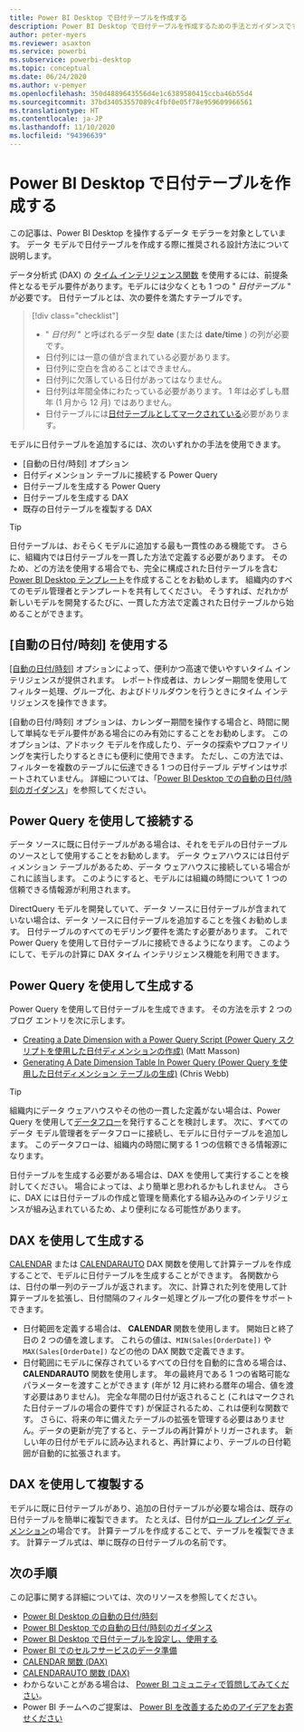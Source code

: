```yaml
---
title: Power BI Desktop で日付テーブルを作成する
description: Power BI Desktop で日付テーブルを作成するための手法とガイダンスです。
author: peter-myers
ms.reviewer: asaxton
ms.service: powerbi
ms.subservice: powerbi-desktop
ms.topic: conceptual
ms.date: 06/24/2020
ms.author: v-pemyer
ms.openlocfilehash: 350d4889643556d4e1c6389580415ccba46b55d4
ms.sourcegitcommit: 37bd34053557089c4fbf0e05f78e959609966561
ms.translationtype: HT
ms.contentlocale: ja-JP
ms.lasthandoff: 11/10/2020
ms.locfileid: "94396639"
---
```

# <a name="create-date-tables-in-power-bi-desktop"></a>Power BI Desktop で日付テーブルを作成する

この記事は、Power BI Desktop を操作するデータ モデラーを対象としています。 データ モデルで日付テーブルを作成する際に推奨される設計方法について説明します。

データ分析式 (DAX) の [タイム インテリジェンス関数](/dax/time-intelligence-functions-dax) を使用するには、前提条件となるモデル要件があります。モデルには少なくとも 1 つの " _日付テーブル_ " が必要です。 日付テーブルとは、次の要件を満たすテーブルです。

> [!div class="checklist"]
> - " _日付列_ " と呼ばれるデータ型 **date** (または **date/time** ) の列が必要です。
> - 日付列には一意の値が含まれている必要があります。
> - 日付列に空白を含めることはできません。
> - 日付列に欠落している日付があってはなりません。
> - 日付列は年間全体にわたっている必要があります。 1 年は必ずしも暦年 (1 月から 12 月) ではありません。
> - 日付テーブルには[日付テーブルとしてマークされている](../transform-model/desktop-date-tables.md#setting-your-own-date-table)必要があります。

モデルに日付テーブルを追加するには、次のいずれかの手法を使用できます。

- [自動の日付/時刻] オプション
- 日付ディメンション テーブルに接続する Power Query
- 日付テーブルを生成する Power Query
- 日付テーブルを生成する DAX
- 既存の日付テーブルを複製する DAX

> [!TIP]
> 日付テーブルは、おそらくモデルに追加する最も一貫性のある機能です。 さらに、組織内では日付テーブルを一貫した方法で定義する必要があります。 そのため、どの方法を使用する場合でも、完全に構成された日付テーブルを含む [Power BI Desktop テンプレート](../create-reports/desktop-templates.md)を作成することをお勧めします。 組織内のすべてのモデル管理者とテンプレートを共有してください。 そうすれば、だれかが新しいモデルを開発するたびに、一貫した方法で定義された日付テーブルから始めることができます。

## <a name="use-auto-datetime"></a>[自動の日付/時刻] を使用する

[[自動の日付/時刻]](../transform-model/desktop-auto-date-time.md) オプションによって、便利かつ高速で使いやすいタイム インテリジェンスが提供されます。 レポート作成者は、カレンダー期間を使用してフィルター処理、グループ化、およびドリルダウンを行うときにタイム インテリジェンスを操作できます。

[自動の日付/時刻] オプションは、カレンダー期間を操作する場合と、時間に関して単純なモデル要件がある場合にのみ有効にすることをお勧めします。 このオプションは、アドホック モデルを作成したり、データの探索やプロファイリングを実行したりするときにも便利に使用できます。 ただし、この方法では、フィルターを複数のテーブルに伝達できる 1 つの日付テーブル デザインはサポートされていません。 詳細については、「[Power BI Desktop での自動の日付/時刻のガイダンス](auto-date-time.md)」を参照してください。

## <a name="connect-with-power-query"></a>Power Query を使用して接続する

データ ソースに既に日付テーブルがある場合は、それをモデルの日付テーブルのソースとして使用することをお勧めします。 データ ウェアハウスには日付ディメンション テーブルがあるため、データ ウェアハウスに接続している場合がこれに該当します。 このようにすると、モデルには組織の時間について 1 つの信頼できる情報源が利用されます。

DirectQuery モデルを開発していて、データ ソースに日付テーブルが含まれていない場合は、データ ソースに日付テーブルを追加することを強くお勧めします。 日付テーブルのすべてのモデリング要件を満たす必要があります。 これで Power Query を使用して日付テーブルに接続できるようになります。 このようにして、モデルの計算に DAX タイム インテリジェンス機能を利用できます。

## <a name="generate-with-power-query"></a>Power Query を使用して生成する

Power Query を使用して日付テーブルを生成できます。 その方法を示す 2 つのブログ エントリを次に示します。

- [Creating a Date Dimension with a Power Query Script (Power Query スクリプトを使用した日付ディメンションの作成)](https://www.mattmasson.com/2014/02/creating-a-date-dimension-with-a-power-query-script/) (Matt Masson)
- [Generating A Date Dimension Table In Power Query (Power Query を使用した日付ディメンション テーブルの生成)](https://blog.crossjoin.co.uk/2013/11/19/generating-a-date-dimension-table-in-power-query/) (Chris Webb)

> [!TIP]
> 組織内にデータ ウェアハウスやその他の一貫した定義がない場合は、Power Query を使用して[データフロー](../transform-model/dataflows/dataflows-introduction-self-service.md)を発行することを検討します。 次に、すべてのデータ モデル管理者をデータフローに接続し、モデルに日付テーブルを追加します。 このデータフローは、組織内の時間に関する 1 つの信頼できる情報源になります。

日付テーブルを生成する必要がある場合は、DAX を使用して実行することを検討してください。 場合によっては、より簡単と思われるかもしれません。 さらに、DAX には日付テーブルの作成と管理を簡素化する組み込みのインテリジェンスが組み込まれているため、より便利になる可能性があります。

## <a name="generate-with-dax"></a>DAX を使用して生成する

[CALENDAR](/dax/calendar-function-dax) または [CALENDARAUTO](/dax/calendarauto-function-dax) DAX 関数を使用して計算テーブルを作成することで、モデルに日付テーブルを生成することができます。 各関数からは、日付の単一列のテーブルが返されます。 次に、計算された列を使用して計算テーブルを拡張し、日付間隔のフィルター処理とグループ化の要件をサポートできます。

- 日付範囲を定義する場合は、 **CALENDAR** 関数を使用します。 開始日と終了日の 2 つの値を渡します。 これらの値は、`MIN(Sales[OrderDate])` や `MAX(Sales[OrderDate])` などの他の DAX 関数で定義できます。
- 日付範囲にモデルに保存されているすべての日付を自動的に含める場合は、 **CALENDARAUTO** 関数を使用します。 年の最終月である 1 つの省略可能なパラメーターを渡すことができます (年が 12 月に終わる暦年の場合、値を渡す必要はありません)。 完全な年間の日付が返されること (これはマークされた日付テーブルの場合の要件です) が保証されるため、これは便利な関数です。 さらに、将来の年に備えたテーブルの拡張を管理する必要はありません。データの更新が完了すると、テーブルの再計算がトリガーされます。 新しい年の日付がモデルに読み込まれると、再計算により、テーブルの日付範囲が自動的に拡張されます。

## <a name="clone-with-dax"></a>DAX を使用して複製する

モデルに既に日付テーブルがあり、追加の日付テーブルが必要な場合は、既存の日付テーブルを簡単に複製できます。 たとえば、日付が[ロール プレイング ディメンション](star-schema.md#role-playing-dimensions)の場合です。 計算テーブルを作成することで、テーブルを複製できます。 計算テーブル式は、単に既存の日付テーブルの名前です。

## <a name="next-steps"></a>次の手順

この記事に関する詳細については、次のリソースを参照してください。

- [Power BI Desktop の自動の日付/時刻](../transform-model/desktop-auto-date-time.md)
- [Power BI Desktop での自動の日付/時刻のガイダンス](auto-date-time.md)
- [Power BI Desktop で日付テーブルを設定し、使用する](../transform-model/desktop-date-tables.md)
- [Power BI でのセルフサービスのデータ準備](../transform-model/dataflows/dataflows-introduction-self-service.md)
- [CALENDAR 関数 (DAX)](/dax/calendar-function-dax)
- [CALENDARAUTO 関数 (DAX)](/dax/calendarauto-function-dax)
- わからないことがある場合は、 [Power BI コミュニティで質問してみてください](https://community.powerbi.com/)。
- Power BI チームへのご提案は、 [Power BI を改善するためのアイデアをお寄せください](https://ideas.powerbi.com/)